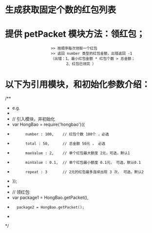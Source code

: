 
# 生成获取固定个数的红包列表
# 提供 petPacket 模块方法：领红包；
						 >> 按顺序每次领取一个红包
						 >> 返回 number 类型的红包金额，出错返回 -1
						 （出错：1、最小红包金额 * 红包个数 > 总金额；
						 		2、红包已领完 ）
# 以下为引用模块，和初始化参数介绍：

/**
* e.g. 
*
*   // 引入模块，并初始化
*	var HongBao = require('hongbao')({
*			number : 100,    // 红包个数 100个 ，必选
*			total : 50,      // 总金额 50元 ， 必选
*			maxValue : 2,    // 单个红包最大额度 2元，可选，默认1
*			minValue : 0.1,  // 单个红包最小额度 0.1元， 可选，默认0.1
*			repeat : 3       // 2元的红包最多连续出现 3 次， 可选，默认2
*	});
*   
*   // 领红包
*   var package1 = HongBao.getPacket(),
*		package2 = HongBao.getPacket();
*
*/